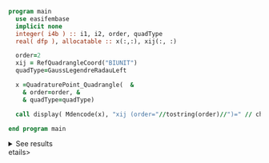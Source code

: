 ```fortran
program main
  use easifembase
  implicit none
  integer( i4b ) :: i1, i2, order, quadType
  real( dfp ), allocatable :: x(:,:), xij(:, :)

  order=2
  xij = RefQuadrangleCoord("BIUNIT")
  quadType=GaussLegendreRadauLeft

  x =QuadraturePoint_Quadrangle(  &
    & order=order, &
    & quadType=quadType)

  call display( Mdencode(x), "xij (order="//tostring(order)//")=" // char_lf // char_lf )

end program main
```

<details>
<summary>See results</summary>
<div>

xij (order=2)=

|  |  |  |  |  |  |  |  |  |
|  --- |  --- |  --- |  --- |  --- |  --- |  --- |  --- |  --- |
| -1 | -1 | -1 | -2.66578E-17 | -2.66578E-17 | -2.66578E-17 | 1 | 1 | 1 |
| -1 | -2.66578E-17 | 1 | -1 | -2.66578E-17 | 1 | -1 | -2.66578E-17 | 1 |
| 0.11111 | 0.44444 | 0.11111 | 0.44444 | 1.7778 | 0.44444 | 0.11111 | 0.44444 | 0.11111 |

</div>
</details>
etails>

